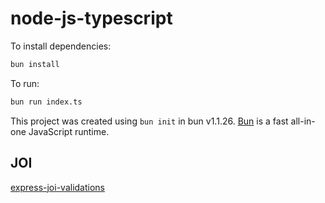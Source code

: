 # node-js-typescript

To install dependencies:

```bash
bun install
```

To run:

```bash
bun run index.ts
```

This project was created using `bun init` in bun v1.1.26. [Bun](https://bun.sh) is a fast all-in-one JavaScript runtime.

## JOI

[express-joi-validations](https://dev.to/mattiamalonni/how-to-validate-node-express-requests-with-joi-middleware-b2c)
